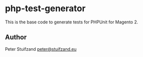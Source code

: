 # php-test-generator

This is the base code to generate tests for PHPUnit for Magento 2.

## Author

Peter Stuifzand <peter@stuifzand.eu>
